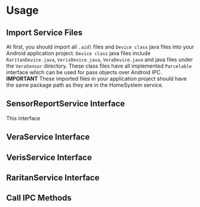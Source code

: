 # Usage

## Import Service Files
At first, you should import all `.aidl` files and `Device class` java files into your Android application project. `Device class` java files include `RaritanDevice.java`, `VerisDevice.java`, `VeraDevice.java` and java files under the `VeraSensor` directory. These class files have all implemented `Parcelable` interface which can be used for pass objects over Android IPC. **IMPORTANT** These imported files in your application project should have the same package path as they are in the HomeSystem service.

## SensorReportService Interface
This interface 

## VeraService Interface


## VerisService Interface


## RaritanService Interface


## Call IPC Methods



